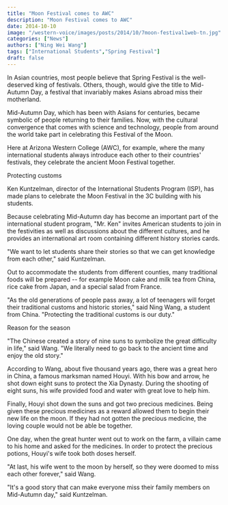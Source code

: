 ```yaml
---
title: "Moon Festival comes to AWC"
description: "Moon Festival comes to AWC"
date: 2014-10-10
image: "/western-voice/images/posts/2014/10/7moon-festival1web-tn.jpg"
categories: ["News"]
authors: ["Ning Wei Wang"]
tags: ["International Students","Spring Festival"]
draft: false
---
```

In Asian countries, most people believe that Spring Festival is the well-deserved king of festivals. Others, though, would give the title to Mid-Autumn Day, a festival that invariably makes Asians abroad miss their motherland.

Mid-Autumn Day, which has been with Asians for centuries, became symbolic of people returning to their families. Now, with the cultural convergence that comes with science and technology, people from around the world take part in celebrating this Festival of the Moon.

Here at Arizona Western College (AWC), for example, where the many international students always introduce each other to their countries' festivals, they celebrate the ancient Moon Festival together.

Protecting customs

Ken Kuntzelman, director of the International Students Program (ISP), has made plans to celebrate the Moon Festival in the 3C building with his students.

Because celebrating Mid-Autumn day has become an important part of the international student program, "Mr. Ken" invites American students to join in the festivities as well as discussions about the different cultures, and he provides an international art room containing different history stories cards.

"We want to let students share their stories so that we can get knowledge from each other," said Kuntzelman.

Out to accommodate the students from different counties, many traditional foods will be prepared -- for example Moon cake and milk tea from China, rice cake from Japan, and a special salad from France.

"As the old generations of people pass away, a lot of teenagers will forget their traditional customs and historic stories," said Ning Wang, a student from China. "Protecting the traditional customs is our duty."

Reason for the season

"The Chinese created a story of nine suns to symbolize the great difficulty in life," said Wang. "We literally need to go back to the ancient time and enjoy the old story."

According to Wang, about five thousand years ago, there was a great hero in China, a famous marksman named Houyi. With his bow and arrow, he shot down eight suns to protect the Xia Dynasty. During the shooting of eight suns, his wife provided food and water with great love to help him.

Finally, Houyi shot down the suns and got two precious medicines. Being given these precious medicines as a reward allowed them to begin their new life on the moon. If they had not gotten the precious medicine, the loving couple would not be able be together.

One day, when the great hunter went out to work on the farm, a villain came to his home and asked for the medicines. In order to protect the precious potions, Houyi's wife took both doses herself.

"At last, his wife went to the moon by herself, so they were doomed to miss each other forever," said Wang.

"It's a good story that can make everyone miss their family members on Mid-Autumn day," said Kuntzelman.